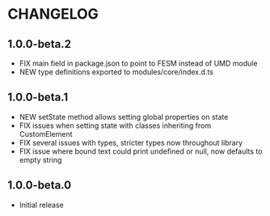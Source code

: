# CHANGELOG

## 1.0.0-beta.2

- FIX main field in package.json to point to FESM instead of UMD module
- NEW type definitions exported to modules/core/index.d.ts

## 1.0.0-beta.1

- NEW setState method allows setting global properties on state
- FIX issues when setting state with classes inheriting from CustomElement
- FIX several issues with types, stricter types now throughout library
- FIX issue where bound text could print undefined or null, now defaults to empty string

## 1.0.0-beta.0

- Initial release
